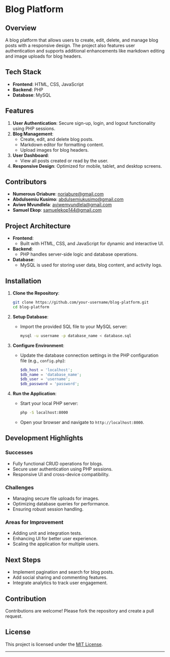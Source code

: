 

# Blog Platform

## Overview
A blog platform that allows users to create, edit, delete, and manage blog posts with a responsive design. The project also features user authentication and supports additional enhancements like markdown editing and image uploads for blog headers.

## Tech Stack
- **Frontend**: HTML, CSS, JavaScript
- **Backend**: PHP
- **Database**: MySQL

## Features
1. **User Authentication**: Secure sign-up, login, and logout functionality using PHP sessions.
2. **Blog Management**:
   - Create, edit, and delete blog posts.
   - Markdown editor for formatting content.
   - Upload images for blog headers.
3. **User Dashboard**:
   - View all posts created or read by the user.
4. **Responsive Design**: Optimized for mobile, tablet, and desktop screens.

## Contributors
- **Numerous Oriabure**: [noriabure@gmail.com](mailto:noriabure@gmail.com)
- **Abdulsemiu Kusimo**: [abdulsemiukusimo@gmail.com](mailto:abdulsemiukusimo@gmail.com)
- **Aviwe Mvundlela**: [aviwemvundlela@gmail.com](mailto:aviwemvundlela@gmail.com)
- **Samuel Ekop**: [samuelekop144@gmail.com](mailto:samuelekop144@gmail.com)

## Project Architecture
- **Frontend**:
  - Built with HTML, CSS, and JavaScript for dynamic and interactive UI.
- **Backend**:
  - PHP handles server-side logic and database operations.
- **Database**:
  - MySQL is used for storing user data, blog content, and activity logs.

## Installation
1. **Clone the Repository**:
   ```bash
   git clone https://github.com/your-username/blog-platform.git
   cd blog-platform
   ```

2. **Setup Database**:
   - Import the provided SQL file to your MySQL server:
     ```bash
     mysql -u username -p database_name < database.sql
     ```

3. **Configure Environment**:
   - Update the database connection settings in the PHP configuration file (e.g., `config.php`):
     ```php
     $db_host = 'localhost';
     $db_name = 'database_name';
     $db_user = 'username';
     $db_password = 'password';
     ```

4. **Run the Application**:
   - Start your local PHP server:
     ```bash
     php -S localhost:8000
     ```
   - Open your browser and navigate to `http://localhost:8000`.

## Development Highlights
### Successes
- Fully functional CRUD operations for blogs.
- Secure user authentication using PHP sessions.
- Responsive UI and cross-device compatibility.
### Challenges
- Managing secure file uploads for images.
- Optimizing database queries for performance.
- Ensuring robust session handling.
### Areas for Improvement
- Adding unit and integration tests.
- Enhancing UI for better user experience.
- Scaling the application for multiple users.

## Next Steps
- Implement pagination and search for blog posts.
- Add social sharing and commenting features.
- Integrate analytics to track user engagement.

## Contribution
Contributions are welcome! Please fork the repository and create a pull request.

## License
This project is licensed under the [MIT License](LICENSE).

---
